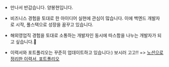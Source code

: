 - 만나서 반갑습니다. 양봉현입니다.
- 비즈니스 경험을 토대로 한 아이디어 실현에 관심이 많습니다. 이에 백엔드 개발자로 시작, 풀스택으로 성장을 꿈꾸고 있습니다.
- 해외영업직 경험을 토대로 소통하는 개발자인 동시에 따스함을 나누는 개발자가 되고 싶습니다.🥰

- 이력서와 포트폴리오는 꾸준히 업데이트하고 있습니다:) 보시러 고고!! => [노션으로 정리한 이력서, 포트폴리오](https://www.notion.so/bonghyunyang/694fbd66793a4739a28430ac9a12e2a7)
<!--
**bonghyunyang/bonghyunyang** is a ✨ _special_ ✨ repository because its `README.md` (this file) appears on your GitHub profile.

Here are some ideas to get you started:

- 🔭 I’m currently working on ...
- 🌱 I’m currently learning ...
- 👯 I’m looking to collaborate on ...
- 🤔 I’m looking for help with ...
- 💬 Ask me about ...
- 📫 How to reach me: ...
- 😄 Pronouns: ...
- ⚡ Fun fact: ...
-->
